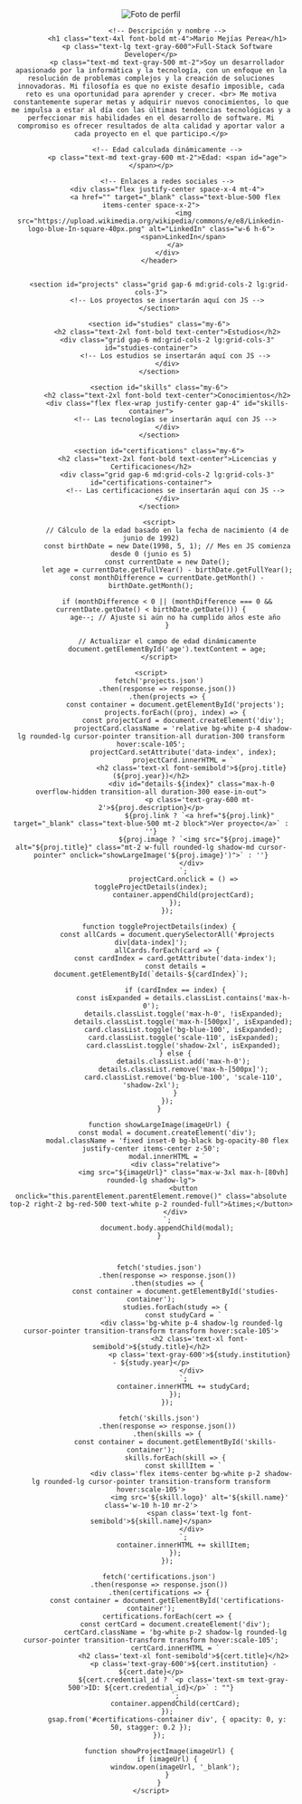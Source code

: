 <!DOCTYPE html>
<html lang="es">
<head>
    <meta charset="UTF-8">
    <meta name="viewport" content="width=device-width, initial-scale=1.0">
    <title>Mario Mejías Perea</title>
    <script src="https://cdn.tailwindcss.com"></script>
</head>
<body class="bg-gray-100 text-gray-900">
    <div class="container mx-auto p-6">
        <header class="text-center my-6">
            <!-- Foto de perfil -->
            <img src="img/foto.jpg" alt="Foto de perfil" class="w-32 h-32 rounded-full mx-auto">
            
            <!-- Descripción y nombre -->
            <h1 class="text-4xl font-bold mt-4">Mario Mejías Perea</h1>
            <p class="text-lg text-gray-600">Full-Stack Software Developer</p>
            <p class="text-md text-gray-500 mt-2">Soy un desarrollador apasionado por la informática y la tecnología, con un enfoque en la resolución de problemas complejos y la creación de soluciones innovadoras. Mi filosofía es que no existe desafío imposible, cada reto es una oportunidad para aprender y crecer. <br> Me motiva constantemente superar metas y adquirir nuevos conocimientos, lo que me impulsa a estar al día con las últimas tendencias tecnológicas y a perfeccionar mis habilidades en el desarrollo de software. Mi compromiso es ofrecer resultados de alta calidad y aportar valor a cada proyecto en el que participo.</p>
            
            <!-- Edad calculada dinámicamente -->
            <p class="text-md text-gray-600 mt-2">Edad: <span id="age"></span></p>
            
            <!-- Enlaces a redes sociales -->
            <div class="flex justify-center space-x-4 mt-4">
                <a href="" target="_blank" class="text-blue-500 flex items-center space-x-2">
                    <img src="https://upload.wikimedia.org/wikipedia/commons/e/e8/Linkedin-logo-blue-In-square-40px.png" alt="LinkedIn" class="w-6 h-6">
                    <span>LinkedIn</span>
                </a>
            </div>
        </header>
        
        
        <section id="projects" class="grid gap-6 md:grid-cols-2 lg:grid-cols-3">
            <!-- Los proyectos se insertarán aquí con JS -->
        </section>
        
        <section id="studies" class="my-6">
            <h2 class="text-2xl font-bold text-center">Estudios</h2>
            <div class="grid gap-6 md:grid-cols-2 lg:grid-cols-3" id="studies-container">
                <!-- Los estudios se insertarán aquí con JS -->
            </div>
        </section>

        <section id="skills" class="my-6">
            <h2 class="text-2xl font-bold text-center">Conocimientos</h2>
            <div class="flex flex-wrap justify-center gap-4" id="skills-container">
                <!-- Las tecnologías se insertarán aquí con JS -->
            </div>
        </section>

        <section id="certifications" class="my-6">
            <h2 class="text-2xl font-bold text-center">Licencias y Certificaciones</h2>
            <div class="grid gap-6 md:grid-cols-2 lg:grid-cols-3" id="certifications-container">
                <!-- Las certificaciones se insertarán aquí con JS -->
            </div>
        </section>

        <script>
            // Cálculo de la edad basado en la fecha de nacimiento (4 de junio de 1992)
            const birthDate = new Date(1998, 5, 1); // Mes en JS comienza desde 0 (junio es 5)
            const currentDate = new Date();
            let age = currentDate.getFullYear() - birthDate.getFullYear();
            const monthDifference = currentDate.getMonth() - birthDate.getMonth();
        
            if (monthDifference < 0 || (monthDifference === 0 && currentDate.getDate() < birthDate.getDate())) {
                age--; // Ajuste si aún no ha cumplido años este año
            }
        
            // Actualizar el campo de edad dinámicamente
            document.getElementById('age').textContent = age;
        </script>

    <script>
        fetch('projects.json')
            .then(response => response.json())
            .then(projects => {
                const container = document.getElementById('projects');
                projects.forEach((proj, index) => {
                    const projectCard = document.createElement('div');
                    projectCard.className = 'relative bg-white p-4 shadow-lg rounded-lg cursor-pointer transition-all duration-300 transform hover:scale-105';
                    projectCard.setAttribute('data-index', index);
                    projectCard.innerHTML = `
                        <h2 class='text-xl font-semibold'>${proj.title} (${proj.year})</h2>
                        <div id="details-${index}" class="max-h-0 overflow-hidden transition-all duration-300 ease-in-out">
                            <p class='text-gray-600 mt-2'>${proj.description}</p>
                            ${proj.link ? `<a href="${proj.link}" target="_blank" class="text-blue-500 mt-2 block">Ver proyecto</a>` : ''}
                            ${proj.image ? `<img src="${proj.image}" alt="${proj.title}" class="mt-2 w-full rounded-lg shadow-md cursor-pointer" onclick="showLargeImage('${proj.image}')">` : ''}
                        </div>
                    `;
                    projectCard.onclick = () => toggleProjectDetails(index);
                    container.appendChild(projectCard);
                });
            });

        function toggleProjectDetails(index) {
            const allCards = document.querySelectorAll('#projects div[data-index]');
            allCards.forEach(card => {
                const cardIndex = card.getAttribute('data-index');
                const details = document.getElementById(`details-${cardIndex}`);

                if (cardIndex == index) {
                    const isExpanded = details.classList.contains('max-h-0');
                    details.classList.toggle('max-h-0', !isExpanded);
                    details.classList.toggle('max-h-[500px]', isExpanded);
                    card.classList.toggle('bg-blue-100', isExpanded);
                    card.classList.toggle('scale-110', isExpanded);
                    card.classList.toggle('shadow-2xl', isExpanded);
                } else {
                    details.classList.add('max-h-0');
                    details.classList.remove('max-h-[500px]');
                    card.classList.remove('bg-blue-100', 'scale-110', 'shadow-2xl');
                }
            });
        }

        function showLargeImage(imageUrl) {
            const modal = document.createElement('div');
            modal.className = 'fixed inset-0 bg-black bg-opacity-80 flex justify-center items-center z-50';
            modal.innerHTML = `
                <div class="relative">
                    <img src="${imageUrl}" class="max-w-3xl max-h-[80vh] rounded-lg shadow-lg">
                    <button onclick="this.parentElement.parentElement.remove()" class="absolute top-2 right-2 bg-red-500 text-white p-2 rounded-full">&times;</button>
                </div>
            `;
            document.body.appendChild(modal);
        }



        fetch('studies.json')
            .then(response => response.json())
            .then(studies => {
                const container = document.getElementById('studies-container');
                studies.forEach(study => {
                    const studyCard = `
                        <div class='bg-white p-4 shadow-lg rounded-lg cursor-pointer transition-transform transform hover:scale-105'>
                            <h2 class='text-xl font-semibold'>${study.title}</h2>
                            <p class='text-gray-600'>${study.institution} - ${study.year}</p>
                        </div>
                    `;
                    container.innerHTML += studyCard;
                });
            });

        fetch('skills.json')
            .then(response => response.json())
            .then(skills => {
                const container = document.getElementById('skills-container');
                skills.forEach(skill => {
                    const skillItem = `
                        <div class='flex items-center bg-white p-2 shadow-lg rounded-lg cursor-pointer transition-transform transform hover:scale-105'>
                            <img src='${skill.logo}' alt='${skill.name}' class='w-10 h-10 mr-2'>
                            <span class='text-lg font-semibold'>${skill.name}</span>
                        </div>
                    `;
                    container.innerHTML += skillItem;
                });
            });
        
        fetch('certifications.json')
        .then(response => response.json())
        .then(certifications => {
            const container = document.getElementById('certifications-container');
            certifications.forEach(cert => {
                const certCard = document.createElement('div');
                certCard.className = 'bg-white p-2 shadow-lg rounded-lg cursor-pointer transition-transform transform hover:scale-105';
                certCard.innerHTML = `
                    <h2 class='text-xl font-semibold'>${cert.title}</h2>
                    <p class='text-gray-600'>${cert.institution} - ${cert.date}</p>
                    ${cert.credential_id ? `<p class='text-sm text-gray-500'>ID: ${cert.credential_id}</p>` : ""}
                `;
                container.appendChild(certCard);
            });
            gsap.from('#certifications-container div', { opacity: 0, y: 50, stagger: 0.2 });
        });

        function showProjectImage(imageUrl) {
            if (imageUrl) {
                window.open(imageUrl, '_blank');
            }
        }
    </script>
</body>
</html>
